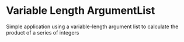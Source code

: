 # Variable Length ArgumentList
 Simple application using a variable-length argument list to calculate the product of a series of integers

